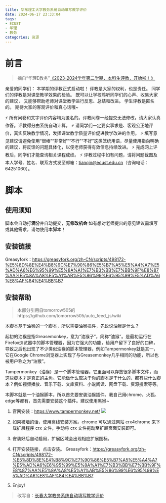 ```yaml
---
title: 华东理工大学教务系统自动填写教学评价
date: 2024-06-17 23:33:04
tags: 
- ECUST
- 华理
- 教务
categories: 资源
---
```

# 前言
> 摘自“华理E教务”[《2023-2024学年第二学期，本科生评教，开始啦！》](https://mp.weixin.qq.com/s/yzti8of-uBvCFPBIekjzkw)

亲爱的同学们：
本学期的评教正式启动啦！
评教是大家的权利，也是责任。
同学们的评教是对课堂教学效果的检验。
既可以让学校聆听同学们的心声、收集大家的建议，
又能够帮助老师对课堂教学进行反思、总结和改进。
学生评教是匿名的。
期待大家的客观评价和真心话哦~

⚡ 所有问卷和文字评价内容均为匿名的。评教问卷一经提交无法修改，请大家认真作答。评教得分由系统自动计算。
⚡ 请同学们一定要实事求是、客观公正地评价，真实反映教学情况，发挥课堂教学质量评价促进教学改进的作用。
⚡ 填写意见建议请避免使用“很棒”“非常好”“不行”“不好”这类笼统用语，尽量使用指向明确的建议，将反馈的问题具体化，以便老师获得有效信息持续改进。
⚡ 完成网上评教后，同学们才能查询相关课程成绩。
⚡ 评教过程中如有问题，请将问题截图及本人学号、姓名、联系方式发至邮箱：tianqin@ecust.edu.cn（咨询电话：64251060）。

# 脚本
## 使用须知
脚本会自动打**满分**并自动提交，**无修改机会**
如有想对老师提出的意见建议需填写或其他需求，请勿使用本脚本！

## 安装链接
Greasyfork：https://greasyfork.org/zh-CN/scripts/498172-%E5%8D%8E%E4%B8%9C%E7%90%86%E5%B7%A5%E5%A4%A7%E5%AD%A6%E6%95%99%E5%8A%A1%E7%B3%BB%E7%BB%9F%E8%87%AA%E5%8A%A8%E5%A1%AB%E5%86%99%E6%95%99%E5%AD%A6%E8%AF%84%E4%BB%B7

## 安装帮助
> 本部分引用自tomorrow505的https://github.com/tomorrow505/auto_feed_js/wiki

本脚本基于油猴的一个脚本，所以需要油猴插件，先说说油猴是什么？

起初的油猴是指Greasemonkey，意为“油猴子”，简称“油猴”。是最初运行在Firefox浏览器中的脚本管理器，因为它强大的功能，给用户留下了良好的口碑，导致之后也出现了不少类似油猴的脚本管理器，例如Tampermonkey就是其一，它在Google Chrome浏览器上实现了与Greasemonkey几乎相同的功能，所以也被用户称之为“油猴”。

Tampermonkey（油猴）是一个脚本管理器，它里面可以存放很多脚本文件，而这些脚本才是真正的主角。它能做什么取决于你的脚本是干什么的，都有些什么脚本？例如视频播放、音乐下载、文库资料、小说阅读、网盘下载、资源搜索等等。

本脚本就是一个油猴脚本，所以首先要安装油猴插件。我自己用chrome，火狐、edge等都有，首先需要安装这个插件。建议使用黑猴~

1. 官网安装：https://www.tampermonkey.net/
![](https://camo.githubusercontent.com/b60e149869972ad7575d16404603e09dc4311a900784917cc9727221a7950990/68747470733a2f2f706963322e7a68696d672e636f6d2f38302f76322d32323533356133393566373965383231663436643363343265393136633837395f373230772e6a7067)

2. 如果被墙的话，使用离线安装方案。chrome 可以通过网站 crx4chrome 来下载扩展程序 crx 文件，手动将 crx 文件拖动至扩展页面安装即可。

3. 安装好后自动启用，扩展区域会出现相应扩展图标。

4. 打开安装链接，点击安装。
Greasyfork：https://greasyfork.org/zh-CN/scripts/498172-%E5%8D%8E%E4%B8%9C%E7%90%86%E5%B7%A5%E5%A4%A7%E5%AD%A6%E6%95%99%E5%8A%A1%E7%B3%BB%E7%BB%9F%E8%87%AA%E5%8A%A8%E5%A1%AB%E5%86%99%E6%95%99%E5%AD%A6%E8%AF%84%E4%BB%B7

5. Enjoy!

> 改写自：[长春大学教务系统自动填写教学评价](https://greasyfork.org/zh-CN/scripts/435940-%E9%95%BF%E6%98%A5%E5%A4%A7%E5%AD%A6%E6%95%99%E5%8A%A1%E7%B3%BB%E7%BB%9F%E8%87%AA%E5%8A%A8%E5%A1%AB%E5%86%99%E6%95%99%E5%AD%A6%E8%AF%84%E4%BB%B7)
